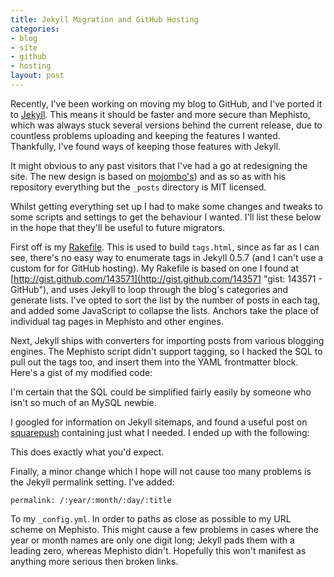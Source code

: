 ```yaml
--- 
title: Jekyll Migration and GitHub Hosting
categories: 
- blog
- site
- github
- hosting
layout: post
---
```


Recently, I've been working on moving my blog to GitHub, and I've ported it to [Jekyll](http://wiki.github.com/mojombo/jekyll "Home - jekyll - GitHub"). This means it should be faster and more secure than Mephisto, which was always stuck several versions behind the current release, due to countless problems uploading and keeping the features I wanted. Thankfully, I've found ways of keeping those features with Jekyll. 

It might obvious to any past visitors that I've had a go at redesigning the site. The new design is based on [mojombo's](http://github.com/mattfoster/mattfoster.github.com "mattfoster's mattfoster.github.com at master - GitHub")) and as so as with his repository everything but the `_posts` directory is MIT licensed.

Whilst getting everything set up I had to make some changes and tweaks to some scripts and settings to get the behaviour I wanted. I'll list these below in the hope that they'll be useful to future migrators.

First off is my [Rakefile](http://github.com/mattfoster/mattfoster.github.com/blob/master/Rakefile "Rakefile at master from mattfoster's mattfoster.github.com - GitHub"). This is used to build `tags.html`, since as far as I can see, there's no easy way to enumerate tags in Jekyll 0.5.7 (and I can't use a custom for for GitHub hosting). My Rakefile is based on one I found at [http://gist.github.com/143571](http://gist.github.com/143571 "gist: 143571 -  GitHub"), and uses Jekyll to loop through the blog's categories and generate lists. I've opted to sort the list by the number of posts in each tag, and added some JavaScript to collapse the lists. Anchors take the place of individual tag pages in Mephisto and other engines. 

Next, Jekyll ships with converters for importing posts from various blogging engines. The Mephisto script didn't support tagging, so I hacked the SQL to pull out the tags too, and insert them into the YAML frontmatter block. Here's a gist of my modified code:

<script src="http://gist.github.com/318743.js"></script>

I'm certain that the SQL could be simplified fairly easily by someone who isn't so much of an MySQL newbie.

I googled for information on Jekyll sitemaps, and found a useful post on [squarepush](http://squarepush.com/articles/2009/08/10/jekyll-sitemap-xml/ "Pushing Squares - Jekyll Sitemaps") containing just what I needed. I ended up with the following:

<script src="http://gist.github.com/318844.js"></script>

This does exactly what you'd expect.

Finally, a minor change which I hope will not cause too many problems is the Jekyll permalink setting. I've added:

    permalink: /:year/:month/:day/:title

To my `_config.yml`. In order to paths as close as possible to my URL scheme on Mephisto. This might cause a few problems in cases where the year or month names are only one digit long; Jekyll pads them with a leading zero, whereas Mephisto didn't. Hopefully this won't manifest as anything more serious then broken links.
